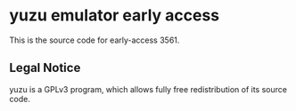 yuzu emulator early access
=============

This is the source code for early-access 3561.

## Legal Notice

yuzu is a GPLv3 program, which allows fully free redistribution of its source code.